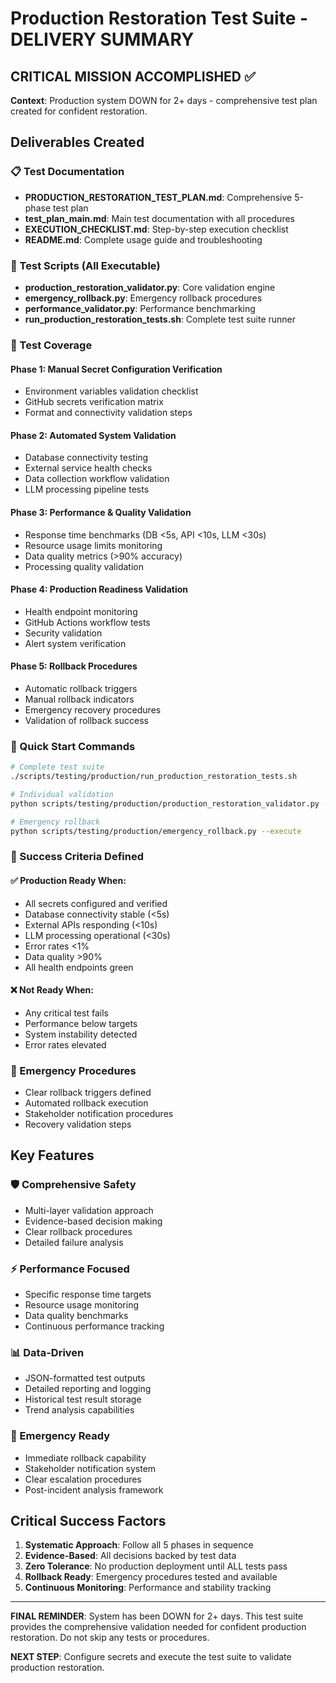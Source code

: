# Production Restoration Test Suite - DELIVERY SUMMARY

## CRITICAL MISSION ACCOMPLISHED ✅

**Context**: Production system DOWN for 2+ days - comprehensive test plan created for confident restoration.

## Deliverables Created

### 📋 Test Documentation
- **PRODUCTION_RESTORATION_TEST_PLAN.md**: Comprehensive 5-phase test plan
- **test_plan_main.md**: Main test documentation with all procedures
- **EXECUTION_CHECKLIST.md**: Step-by-step execution checklist
- **README.md**: Complete usage guide and troubleshooting

### 🧪 Test Scripts (All Executable)
- **production_restoration_validator.py**: Core validation engine
- **emergency_rollback.py**: Emergency rollback procedures
- **performance_validator.py**: Performance benchmarking
- **run_production_restoration_tests.sh**: Complete test suite runner

### 🎯 Test Coverage

#### Phase 1: Manual Secret Configuration Verification
- Environment variables validation checklist
- GitHub secrets verification matrix
- Format and connectivity validation steps

#### Phase 2: Automated System Validation  
- Database connectivity testing
- External service health checks
- Data collection workflow validation
- LLM processing pipeline tests

#### Phase 3: Performance & Quality Validation
- Response time benchmarks (DB <5s, API <10s, LLM <30s)
- Resource usage limits monitoring
- Data quality metrics (>90% accuracy)
- Processing quality validation

#### Phase 4: Production Readiness Validation
- Health endpoint monitoring
- GitHub Actions workflow tests
- Security validation
- Alert system verification

#### Phase 5: Rollback Procedures
- Automatic rollback triggers
- Manual rollback indicators  
- Emergency recovery procedures
- Validation of rollback success

### 🚀 Quick Start Commands

```bash
# Complete test suite
./scripts/testing/production/run_production_restoration_tests.sh

# Individual validation
python scripts/testing/production/production_restoration_validator.py --full

# Emergency rollback
python scripts/testing/production/emergency_rollback.py --execute
```

### 🎯 Success Criteria Defined

#### ✅ Production Ready When:
- All secrets configured and verified
- Database connectivity stable (<5s)
- External APIs responding (<10s)
- LLM processing operational (<30s)
- Error rates <1%
- Data quality >90%
- All health endpoints green

#### ❌ Not Ready When:
- Any critical test fails
- Performance below targets
- System instability detected
- Error rates elevated

### 🔄 Emergency Procedures
- Clear rollback triggers defined
- Automated rollback execution
- Stakeholder notification procedures
- Recovery validation steps

## Key Features

### 🛡️ Comprehensive Safety
- Multi-layer validation approach
- Evidence-based decision making
- Clear rollback procedures
- Detailed failure analysis

### ⚡ Performance Focused
- Specific response time targets
- Resource usage monitoring
- Data quality benchmarks
- Continuous performance tracking

### 📊 Data-Driven
- JSON-formatted test outputs
- Detailed reporting and logging
- Historical test result storage
- Trend analysis capabilities

### 🚨 Emergency Ready
- Immediate rollback capability
- Stakeholder notification system
- Clear escalation procedures
- Post-incident analysis framework

## Critical Success Factors

1. **Systematic Approach**: Follow all 5 phases in sequence
2. **Evidence-Based**: All decisions backed by test data
3. **Zero Tolerance**: No production deployment until ALL tests pass
4. **Rollback Ready**: Emergency procedures tested and available
5. **Continuous Monitoring**: Performance and stability tracking

---

**FINAL REMINDER**: System has been DOWN for 2+ days. This test suite provides the comprehensive validation needed for confident production restoration. Do not skip any tests or procedures.

**NEXT STEP**: Configure secrets and execute the test suite to validate production restoration.
